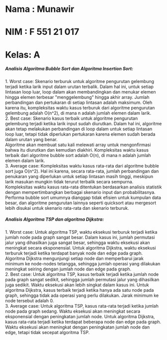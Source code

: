 # Nama : Munawir
# NIM  : F 551 21 017
# Kelas: A 

<h5>Analisis Algoritma Bubble Sort dan Algoritma Insertion Sort:</h5>
1. Worst case:
Skenario terburuk untuk algoritme pengurutan gelembung terjadi ketika larik input dalam urutan terbalik. 
Dalam hal ini, untuk setiap lintasan loop luar, loop dalam akan membandingkan dan menukar elemen hingga elemen terbesar "menggelembung" hingga akhir array. 
Jumlah perbandingan dan pertukaran di setiap lintasan adalah maksimum. Oleh karena itu, kompleksitas waktu kasus terburuk dari algoritme pengurutan gelembung adalah O(n^2), di mana n adalah jumlah elemen dalam larik. <br>
2. Best case:
Skenario kasus terbaik untuk algoritme pengurutan gelembung terjadi ketika larik input sudah diurutkan. 
Dalam hal ini, algoritme akan tetap melakukan perbandingan di loop dalam untuk setiap lintasan loop luar, tetapi tidak diperlukan pertukaran karena elemen sudah berada dalam urutan yang benar. <br>
Algoritme akan membuat satu kali melewati array untuk mengonfirmasi bahwa itu diurutkan dan kemudian diakhiri. Kompleksitas waktu kasus terbaik dari algoritme bubble sort adalah O(n), di mana n adalah jumlah elemen dalam larik. <br>
3. Average case:
Kompleksitas waktu kasus rata-rata dari algoritme bubble sort juga O(n^2). 
Hal ini karena, secara rata-rata, jumlah perbandingan dan penukaran yang diperlukan untuk setiap lintasan masih tinggi, meskipun larik masukan mungkin tidak terurut terbalik secara sempurna. 
Kompleksitas waktu kasus rata-rata ditentukan berdasarkan analisis statistik dengan mempertimbangkan berbagai skenario input dan probabilitasnya. 
Performa bubble sort umumnya dianggap tidak efisien untuk kumpulan data besar, dan algoritme pengurutan lainnya seperti quicksort atau mergesort lebih disukai untuk skenario rata-rata dan skenario terburuk. <br>

<h5>Analisis Algoritma TSP dan algoritma Dijkstra:</h5>
1. Worst case:
Untuk algoritma TSP, waktu eksekusi terburuk terjadi ketika jumlah node pada graph sangat besar. Dalam kasus ini, jumlah permutasi jalur yang dihasilkan juga sangat besar, sehingga waktu eksekusi akan meningkat secara eksponensial.
Untuk algoritma Dijkstra, waktu eksekusi terburuk terjadi ketika terdapat banyak node dan edge pada graph. Algoritma Dijkstra mengunjungi setiap node dan memperbarui jarak minimum ke node-nodes tetangga, sehingga jumlah operasi yang dilakukan meningkat seiring dengan jumlah node dan edge pada graph. <br>
2. Best case:
Untuk algoritma TSP, kasus terbaik terjadi ketika jumlah node pada graph sangat sedikit, sehingga jumlah permutasi jalur yang dihasilkan juga sedikit. Waktu eksekusi akan lebih singkat dalam kasus ini.
Untuk algoritma Dijkstra, kasus terbaik terjadi ketika hanya ada satu node pada graph, sehingga tidak ada operasi yang perlu dilakukan. Jarak minimum ke node tersebut adalah 0. <br>
3. Average case:
Untuk algoritma TSP, kasus rata-rata terjadi ketika jumlah node pada graph sedang. Waktu eksekusi akan meningkat secara eksponensial dengan peningkatan jumlah node.
Untuk algoritma Dijkstra, kasus rata-rata terjadi ketika terdapat beberapa node dan edge pada graph. Waktu eksekusi akan meningkat dengan peningkatan jumlah node dan edge, tetapi tidak secepat algoritma TSP.
